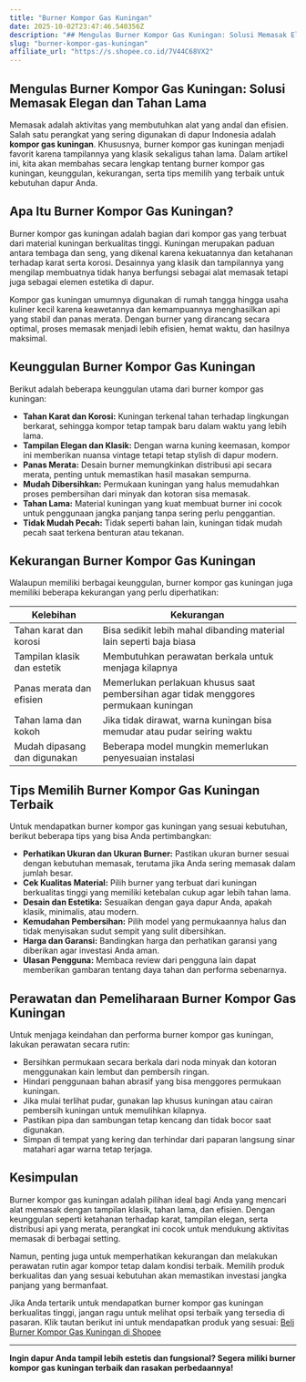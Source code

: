 ```yaml
---
title: "Burner Kompor Gas Kuningan"
date: 2025-10-02T23:47:46.540356Z
description: "## Mengulas Burner Kompor Gas Kuningan: Solusi Memasak Elegan dan Tahan Lama..."
slug: "burner-kompor-gas-kuningan"
affiliate_url: "https://s.shopee.co.id/7V44C68VX2"
---
```

## Mengulas Burner Kompor Gas Kuningan: Solusi Memasak Elegan dan Tahan Lama

Memasak adalah aktivitas yang membutuhkan alat yang andal dan efisien. Salah satu perangkat yang sering digunakan di dapur Indonesia adalah **kompor gas kuningan**. Khususnya, burner kompor gas kuningan menjadi favorit karena tampilannya yang klasik sekaligus tahan lama. Dalam artikel ini, kita akan membahas secara lengkap tentang burner kompor gas kuningan, keunggulan, kekurangan, serta tips memilih yang terbaik untuk kebutuhan dapur Anda.

## Apa Itu Burner Kompor Gas Kuningan?

Burner kompor gas kuningan adalah bagian dari kompor gas yang terbuat dari material kuningan berkualitas tinggi. Kuningan merupakan paduan antara tembaga dan seng, yang dikenal karena kekuatannya dan ketahanan terhadap karat serta korosi. Desainnya yang klasik dan tampilannya yang mengilap membuatnya tidak hanya berfungsi sebagai alat memasak tetapi juga sebagai elemen estetika di dapur.

Kompor gas kuningan umumnya digunakan di rumah tangga hingga usaha kuliner kecil karena keawetannya dan kemampuannya menghasilkan api yang stabil dan panas merata. Dengan burner yang dirancang secara optimal, proses memasak menjadi lebih efisien, hemat waktu, dan hasilnya maksimal.

## Keunggulan Burner Kompor Gas Kuningan

Berikut adalah beberapa keunggulan utama dari burner kompor gas kuningan:

- **Tahan Karat dan Korosi:** Kuningan terkenal tahan terhadap lingkungan berkarat, sehingga kompor tetap tampak baru dalam waktu yang lebih lama.
- **Tampilan Elegan dan Klasik:** Dengan warna kuning keemasan, kompor ini memberikan nuansa vintage tetapi tetap stylish di dapur modern.
- **Panas Merata:** Desain burner memungkinkan distribusi api secara merata, penting untuk memastikan hasil masakan sempurna.
- **Mudah Dibersihkan:** Permukaan kuningan yang halus memudahkan proses pembersihan dari minyak dan kotoran sisa memasak.
- **Tahan Lama:** Material kuningan yang kuat membuat burner ini cocok untuk penggunaan jangka panjang tanpa sering perlu penggantian.
- **Tidak Mudah Pecah:** Tidak seperti bahan lain, kuningan tidak mudah pecah saat terkena benturan atau tekanan.

## Kekurangan Burner Kompor Gas Kuningan

Walaupun memiliki berbagai keunggulan, burner kompor gas kuningan juga memiliki beberapa kekurangan yang perlu diperhatikan:

| Kelebihan | Kekurangan |
|------------|--------------|
| Tahan karat dan korosi | Bisa sedikit lebih mahal dibanding material lain seperti baja biasa |
| Tampilan klasik dan estetik | Membutuhkan perawatan berkala untuk menjaga kilapnya |
| Panas merata dan efisien | Memerlukan perlakuan khusus saat pembersihan agar tidak menggores permukaan kuningan |
| Tahan lama dan kokoh | Jika tidak dirawat, warna kuningan bisa memudar atau pudar seiring waktu |
| Mudah dipasang dan digunakan | Beberapa model mungkin memerlukan penyesuaian instalasi |

## Tips Memilih Burner Kompor Gas Kuningan Terbaik

Untuk mendapatkan burner kompor gas kuningan yang sesuai kebutuhan, berikut beberapa tips yang bisa Anda pertimbangkan:

- **Perhatikan Ukuran dan Ukuran Burner:** Pastikan ukuran burner sesuai dengan kebutuhan memasak, terutama jika Anda sering memasak dalam jumlah besar.
- **Cek Kualitas Material:** Pilih burner yang terbuat dari kuningan berkualitas tinggi yang memiliki ketebalan cukup agar lebih tahan lama.
- **Desain dan Estetika:** Sesuaikan dengan gaya dapur Anda, apakah klasik, minimalis, atau modern.
- **Kemudahan Pembersihan:** Pilih model yang permukaannya halus dan tidak menyisakan sudut sempit yang sulit dibersihkan.
- **Harga dan Garansi:** Bandingkan harga dan perhatikan garansi yang diberikan agar investasi Anda aman.
- **Ulasan Pengguna:** Membaca review dari pengguna lain dapat memberikan gambaran tentang daya tahan dan performa sebenarnya.

## Perawatan dan Pemeliharaan Burner Kompor Gas Kuningan

Untuk menjaga keindahan dan performa burner kompor gas kuningan, lakukan perawatan secara rutin:

- Bersihkan permukaan secara berkala dari noda minyak dan kotoran menggunakan kain lembut dan pembersih ringan.
- Hindari penggunaan bahan abrasif yang bisa menggores permukaan kuningan.
- Jika mulai terlihat pudar, gunakan lap khusus kuningan atau cairan pembersih kuningan untuk memulihkan kilapnya.
- Pastikan pipa dan sambungan tetap kencang dan tidak bocor saat digunakan.
- Simpan di tempat yang kering dan terhindar dari paparan langsung sinar matahari agar warna tetap terjaga.

## Kesimpulan

Burner kompor gas kuningan adalah pilihan ideal bagi Anda yang mencari alat memasak dengan tampilan klasik, tahan lama, dan efisien. Dengan keunggulan seperti ketahanan terhadap karat, tampilan elegan, serta distribusi api yang merata, perangkat ini cocok untuk mendukung aktivitas memasak di berbagai setting.

Namun, penting juga untuk memperhatikan kekurangan dan melakukan perawatan rutin agar kompor tetap dalam kondisi terbaik. Memilih produk berkualitas dan yang sesuai kebutuhan akan memastikan investasi jangka panjang yang bermanfaat.

Jika Anda tertarik untuk mendapatkan burner kompor gas kuningan berkualitas tinggi, jangan ragu untuk melihat opsi terbaik yang tersedia di pasaran. Klik tautan berikut ini untuk mendapatkan produk yang sesuai: [Beli Burner Kompor Gas Kuningan di Shopee](https://s.shopee.co.id/7V44C68VX2)

---

**Ingin dapur Anda tampil lebih estetis dan fungsional? Segera miliki burner kompor gas kuningan terbaik dan rasakan perbedaannya!**